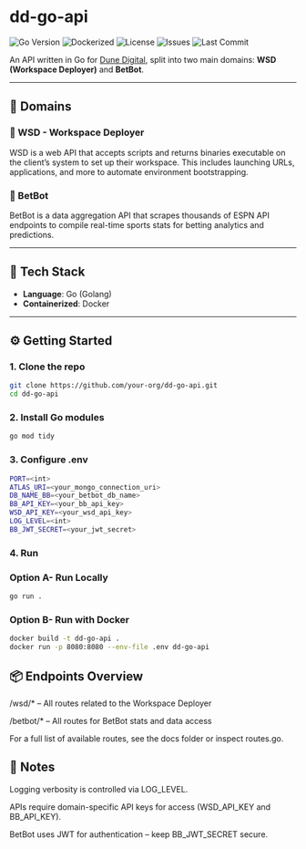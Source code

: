 # dd-go-api

![Go Version](https://img.shields.io/badge/go-1.20+-blue)
![Dockerized](https://img.shields.io/badge/docker-ready-blue)
![License](https://img.shields.io/github/license/RecursionExcursion/dd-go-api)
![Issues](https://img.shields.io/github/issues/RecursionExcursion/dd-go-api)
![Last Commit](https://img.shields.io/github/last-commit/RecursionExcursion/dd-go-api)


An API written in Go for [Dune Digital](https://dunedigital.io), split into two main domains: **WSD (Workspace Deployer)** and **BetBot**.

---

## 🧩 Domains

### 🔧 WSD - Workspace Deployer
WSD is a web API that accepts scripts and returns binaries executable on the client’s system to set up their workspace. This includes launching URLs, applications, and more to automate environment bootstrapping.

### 🤖 BetBot
BetBot is a data aggregation API that scrapes thousands of ESPN API endpoints to compile real-time sports stats for betting analytics and predictions.

---

## 🚀 Tech Stack

- **Language**: Go (Golang)
- **Containerized**: Docker

---

## ⚙️ Getting Started

### 1. Clone the repo

```bash
git clone https://github.com/your-org/dd-go-api.git
cd dd-go-api
```

### 2. Install Go modules

```bash
go mod tidy
```

### 3. Configure .env

```bash
PORT=<int>
ATLAS_URI=<your_mongo_connection_uri>
DB_NAME_BB=<your_betbot_db_name>
BB_API_KEY=<your_bb_api_key>
WSD_API_KEY=<your_wsd_api_key>
LOG_LEVEL=<int>
BB_JWT_SECRET=<your_jwt_secret>
```

### 4. Run

### Option A- Run Locally

```bash
go run .
```

### Option B- Run with Docker


```bash
docker build -t dd-go-api .
docker run -p 8080:8080 --env-file .env dd-go-api
```

## 📦 Endpoints Overview

/wsd/* – All routes related to the Workspace Deployer

/betbot/* – All routes for BetBot stats and data access

For a full list of available routes, see the docs folder or inspect routes.go.

## 🧠 Notes

Logging verbosity is controlled via LOG_LEVEL.

APIs require domain-specific API keys for access (WSD_API_KEY and BB_API_KEY).

BetBot uses JWT for authentication – keep BB_JWT_SECRET secure.
